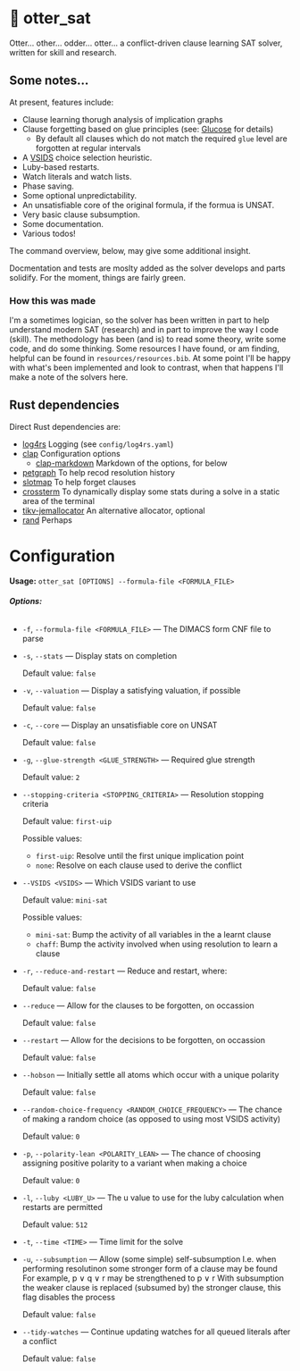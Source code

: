 # 🦦 otter_sat

Otter… other… odder… otter… a conflict-driven clause learning SAT solver, written for skill and research.

## Some notes…

At present, features include:

- Clause learning thorugh analysis of implication graphs
- Clause forgetting based on glue principles (see: [Glucose](https://github.com/audemard/glucose) for details)
  - By default all clauses which do not match the required `glue` level are forgotten at regular intervals
- A [VSIDS](https://arxiv.org/abs/1506.08905) choice selection heuristic.
- Luby-based restarts.
- Watch literals and watch lists.
- Phase saving.
- Some optional unpredictability.
- An unsatisfiable core of the original formula, if the formua is UNSAT.
- Very basic clause subsumption.
- Some documentation.
- Various todos!

The command overview, below, may give some additional insight.

Docmentation and tests are moslty added as the solver develops and parts solidify.
For the moment, things are fairly green.

### How this was made

I'm a sometimes logician, so the solver has been written in part to help understand modern SAT (research) and in part to improve the way I code (skill).
The methodology has been (and is) to read some theory, write some code, and do some thinking.
Some resources I have found, or am finding, helpful can be found in `resources/resources.bib`.
At some point I'll be happy with what's been implemented and look to contrast, when that happens I'll make a note of the solvers here.

## Rust dependencies

Direct Rust dependencies are:
- [log4rs](https://docs.rs/log4rs/latest/log4rs/)
  Logging (see `config/log4rs.yaml`)
- [clap](https://docs.rs/clap/latest/clap/)
  Configuration options
  - [clap-markdown](https://docs.rs/clap-markdown/latest/clap_markdown/)
    Markdown of the options, for below
- [petgraph](https://docs.rs/petgraph/latest/petgraph/)
  To help recod resolution history
- [slotmap](https://docs.rs/slotmap/latest/slotmap/)
  To help forget clauses
- [crossterm](https://docs.rs/crossterm/latest/crossterm/)
  To dynamically display some stats during a solve in a static area of the terminal
- [tikv-jemallocator](https://github.com/marv/tikv-jemallocator)
  An alternative allocator, optional
- [rand](https://docs.rs/rand/latest/rand/)
  Perhaps

# Configuration

**Usage:** `otter_sat [OPTIONS] --formula-file <FORMULA_FILE>`

###### **Options:**

* `-f`, `--formula-file <FORMULA_FILE>` — The DIMACS form CNF file to parse
* `-s`, `--stats` — Display stats on completion

  Default value: `false`
* `-v`, `--valuation` — Display a satisfying valuation, if possible

  Default value: `false`
* `-c`, `--core` — Display an unsatisfiable core on UNSAT

  Default value: `false`
* `-g`, `--glue-strength <GLUE_STRENGTH>` — Required glue strength

  Default value: `2`
* `--stopping-criteria <STOPPING_CRITERIA>` — Resolution stopping criteria

  Default value: `first-uip`

  Possible values:
  - `first-uip`:
    Resolve until the first unique implication point
  - `none`:
    Resolve on each clause used to derive the conflict

* `--VSIDS <VSIDS>` — Which VSIDS variant to use

  Default value: `mini-sat`

  Possible values:
  - `mini-sat`:
    Bump the activity of all variables in the a learnt clause
  - `chaff`:
    Bump the activity involved when using resolution to learn a clause

* `-r`, `--reduce-and-restart` — Reduce and restart, where:

  Default value: `false`
* `--reduce` — Allow for the clauses to be forgotten, on occassion

  Default value: `false`
* `--restart` — Allow for the decisions to be forgotten, on occassion

  Default value: `false`
* `--hobson` — Initially settle all atoms which occur with a unique polarity

  Default value: `false`
* `--random-choice-frequency <RANDOM_CHOICE_FREQUENCY>` — The chance of making a random choice (as opposed to using most VSIDS activity)

  Default value: `0`
* `-p`, `--polarity-lean <POLARITY_LEAN>` — The chance of choosing assigning positive polarity to a variant when making a choice

  Default value: `0`
* `-l`, `--luby <LUBY_U>` — The u value to use for the luby calculation when restarts are permitted

  Default value: `512`
* `-t`, `--time <TIME>` — Time limit for the solve
* `-u`, `--subsumption` — Allow (some simple) self-subsumption
I.e. when performing resolutinon some stronger form of a clause may be found
For example, p ∨ q ∨ r may be strengthened to p ∨ r
With subsumption the weaker clause is replaced (subsumed by) the stronger clause, this flag disables the process

  Default value: `false`
* `--tidy-watches` — Continue updating watches for all queued literals after a conflict

  Default value: `false`
